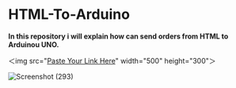 # HTML-To-Arduino
**In this repository i will explain how can send orders from HTML to Arduinou UNO.**


＜img src="[Paste Your Link Here](https://user-images.githubusercontent.com/108824980/183158228-96ef4dbe-21a5-4a41-8a1f-046052f58c78.png)" width="500" height="300"＞

![Screenshot (293)](https://user-images.githubusercontent.com/108824980/183158228-96ef4dbe-21a5-4a41-8a1f-046052f58c78.png)
